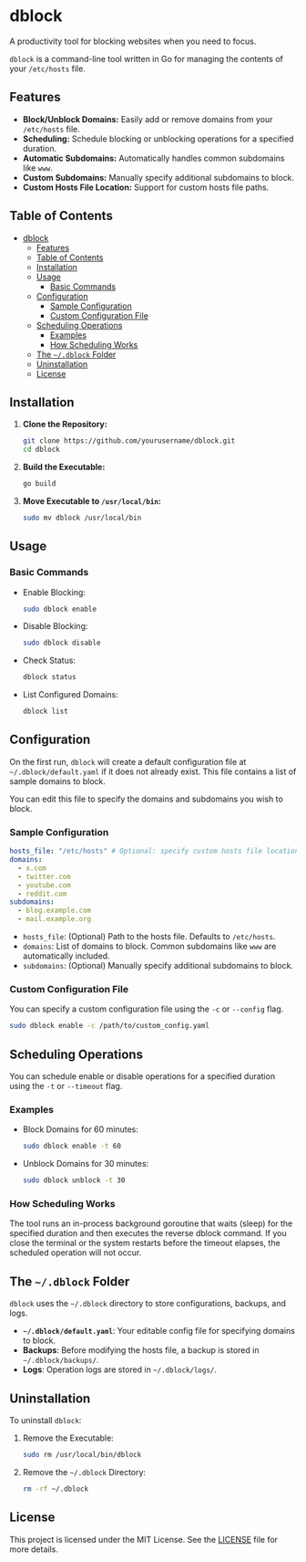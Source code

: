 # dblock

A productivity tool for blocking websites when you need to focus.

`dblock` is a command-line tool written in Go for managing the contents of your `/etc/hosts` file.

## Features

- **Block/Unblock Domains:** Easily add or remove domains from your `/etc/hosts` file.
- **Scheduling:** Schedule blocking or unblocking operations for a specified duration.
- **Automatic Subdomains:** Automatically handles common subdomains like `www`.
- **Custom Subdomains:** Manually specify additional subdomains to block.
- **Custom Hosts File Location:** Support for custom hosts file paths.

## Table of Contents

- [dblock](#dblock)
  - [Features](#features)
  - [Table of Contents](#table-of-contents)
  - [Installation](#installation)
  - [Usage](#usage)
    - [Basic Commands](#basic-commands)
  - [Configuration](#configuration)
    - [Sample Configuration](#sample-configuration)
    - [Custom Configuration File](#custom-configuration-file)
  - [Scheduling Operations](#scheduling-operations)
    - [Examples](#examples)
    - [How Scheduling Works](#how-scheduling-works)
  - [The `~/.dblock` Folder](#the-dblock-folder)
  - [Uninstallation](#uninstallation)
  - [License](#license)

## Installation

1. **Clone the Repository:**

    ```bash
    git clone https://github.com/yourusername/dblock.git
    cd dblock
    ```

2. **Build the Executable:**

    ```bash
    go build
    ```

3. **Move Executable to `/usr/local/bin`:**

    ```bash
    sudo mv dblock /usr/local/bin
    ```

## Usage

### Basic Commands

- Enable Blocking:

    ```bash
    sudo dblock enable
    ```

- Disable Blocking:

    ```bash
    sudo dblock disable
    ```

- Check Status:

    ```bash
    dblock status
    ```

- List Configured Domains:

    ```bash
    dblock list
    ```

## Configuration

On the first run, `dblock` will create a default configuration file at `~/.dblock/default.yaml` if it does not already exist. This file contains a list of sample domains to block.

You can edit this file to specify the domains and subdomains you wish to block.

### Sample Configuration

```yaml
hosts_file: "/etc/hosts" # Optional: specify custom hosts file location
domains:
  - x.com
  - twitter.com
  - youtube.com
  - reddit.com
subdomains:
  - blog.example.com
  - mail.example.org
```

- `hosts_file`: (Optional) Path to the hosts file. Defaults to `/etc/hosts`.
- `domains`: List of domains to block. Common subdomains like `www` are automatically included.
- `subdomains`: (Optional) Manually specify additional subdomains to block.

### Custom Configuration File

You can specify a custom configuration file using the `-c` or `--config` flag.

```bash
sudo dblock enable -c /path/to/custom_config.yaml
```

## Scheduling Operations

You can schedule enable or disable operations for a specified duration using the `-t` or `--timeout` flag.

### Examples

- Block Domains for 60 minutes:

    ```bash
    sudo dblock enable -t 60
    ```

- Unblock Domains for 30 minutes:

    ```bash
    sudo dblock unblock -t 30
    ```

### How Scheduling Works

The tool runs an in-process background goroutine that waits (sleep) for the specified duration and then executes the reverse dblock command. If you close the terminal or the system restarts before the timeout elapses, the scheduled operation will not occur.


## The `~/.dblock` Folder

`dblock` uses the `~/.dblock` directory to store configurations, backups, and logs.
- **`~/.dblock/default.yaml`**: Your editable config file for specifying domains to block. 
- **Backups**: Before modifying the hosts file, a backup is stored in `~/.dblock/backups/`.
- **Logs**: Operation logs are stored in `~/.dblock/logs/`.

## Uninstallation

To uninstall `dblock`:
1. Remove the Executable:
    ```bash
    sudo rm /usr/local/bin/dblock
    ```
2. Remove the `~/.dblock` Directory:
    ```bash
    rm -rf ~/.dblock
    ```

## License

This project is licensed under the MIT License. See the [LICENSE](LICENSE) file for more details.


